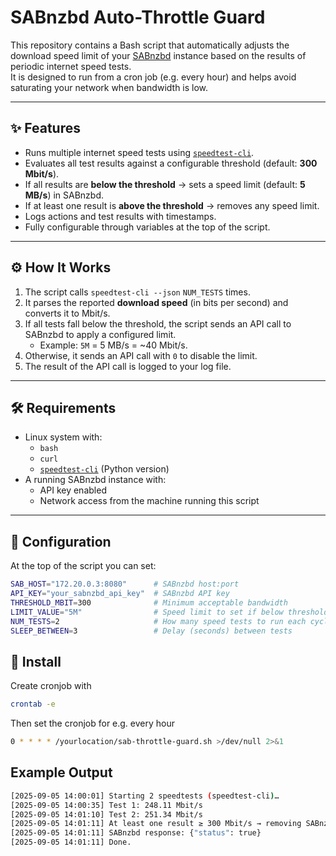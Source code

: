 # SABnzbd Auto-Throttle Guard

This repository contains a Bash script that automatically adjusts the download speed limit of your [SABnzbd](https://sabnzbd.org/) instance based on the results of periodic internet speed tests.  
It is designed to run from a cron job (e.g. every hour) and helps avoid saturating your network when bandwidth is low.

---

## ✨ Features

- Runs multiple internet speed tests using [`speedtest-cli`](https://github.com/sivel/speedtest-cli).
- Evaluates all test results against a configurable threshold (default: **300 Mbit/s**).
- If all results are **below the threshold** → sets a speed limit (default: **5 MB/s**) in SABnzbd.  
- If at least one result is **above the threshold** → removes any speed limit.
- Logs actions and test results with timestamps.
- Fully configurable through variables at the top of the script.

---

## ⚙️ How It Works

1. The script calls `speedtest-cli --json` `NUM_TESTS` times.  
2. It parses the reported **download speed** (in bits per second) and converts it to Mbit/s.  
3. If all tests fall below the threshold, the script sends an API call to SABnzbd to apply a configured limit.  
   - Example: `5M` = 5 MB/s = ~40 Mbit/s.  
4. Otherwise, it sends an API call with `0` to disable the limit.  
5. The result of the API call is logged to your log file.

---

## 🛠 Requirements

- Linux system with:
  - `bash`
  - `curl`
  - [`speedtest-cli`](https://github.com/sivel/speedtest-cli) (Python version)  
- A running SABnzbd instance with:
  - API key enabled  
  - Network access from the machine running this script  

---

## 🔧 Configuration

At the top of the script you can set:

```bash
SAB_HOST="172.20.0.3:8080"      # SABnzbd host:port
API_KEY="your_sabnzbd_api_key"  # SABnzbd API key
THRESHOLD_MBIT=300              # Minimum acceptable bandwidth
LIMIT_VALUE="5M"                # Speed limit to set if below threshold
NUM_TESTS=2                     # How many speed tests to run each cycle
SLEEP_BETWEEN=3                 # Delay (seconds) between tests
```

## 🔧 Install

Create cronjob with
```bash
crontab -e
```

Then set the cronjob for e.g. every hour
```bash
0 * * * * /yourlocation/sab-throttle-guard.sh >/dev/null 2>&1
```

##  Example Output
```bash
[2025-09-05 14:00:01] Starting 2 speedtests (speedtest-cli)…
[2025-09-05 14:00:35] Test 1: 248.11 Mbit/s
[2025-09-05 14:01:10] Test 2: 251.34 Mbit/s
[2025-09-05 14:01:11] At least one result ≥ 300 Mbit/s → removing SABnzbd limit…
[2025-09-05 14:01:11] SABnzbd response: {"status": true}
[2025-09-05 14:01:11] Done.
```
